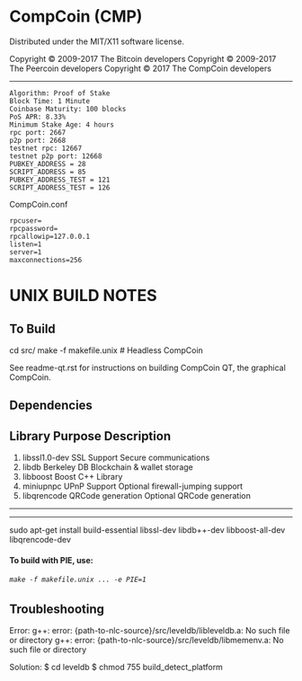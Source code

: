 CompCoin (CMP)
===================
Distributed under the MIT/X11 software license.

Copyright © 2009-2017 The Bitcoin developers
Copyright © 2009-2017 The Peercoin developers
Copyright © 2017 The CompCoin developers


-----

```
Algorithm: Proof of Stake
Block Time: 1 Minute
Coinbase Maturity: 100 blocks
PoS APR: 8.33%
Minimum Stake Age: 4 hours
rpc port: 2667
p2p port: 2668
testnet rpc: 12667  
testnet p2p port: 12668
PUBKEY_ADDRESS = 28
SCRIPT_ADDRESS = 85
PUBKEY_ADDRESS_TEST = 121
SCRIPT_ADDRESS_TEST = 126
```

CompCoin.conf

```
rpcuser=
rpcpassword=
rpcallowip=127.0.0.1
listen=1
server=1
maxconnections=256
```

UNIX BUILD NOTES
================

To Build
--------

cd src/
make -f makefile.unix            # Headless CompCoin

See readme-qt.rst for instructions on building CompCoin QT,
the graphical CompCoin.

Dependencies
------------

 Library     Purpose           Description
----------------------------------------------
1. libssl1.0-dev     SSL Support       Secure communications
2. libdb       Berkeley DB       Blockchain & wallet storage
3. libboost    Boost             C++ Library
4. miniupnpc   UPnP Support      Optional firewall-jumping support
5. libqrencode QRCode generation Optional QRCode generation
--------------------------------------

----------------------------------------------
sudo apt-get install build-essential libssl-dev libdb++-dev libboost-all-dev libqrencode-dev
#### To build with PIE, use:
###### ```make -f makefile.unix ... -e PIE=1```


Troubleshooting
---------------

Error:
g++: error: {path-to-nlc-source}/src/leveldb/libleveldb.a: No such file or directory
g++: error: {path-to-nlc-source}/src/leveldb/libmemenv.a: No such file or directory

Solution:
$ cd leveldb
$ chmod 755 build_detect_platform
